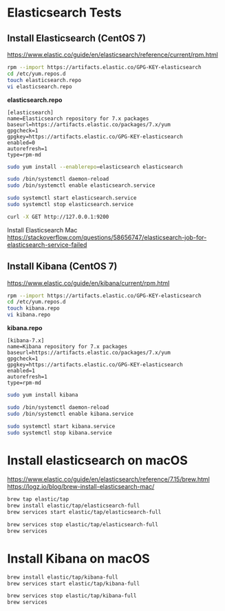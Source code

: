 # Elasticsearch Tests

## Install Elasticsearch (CentOS 7)

https://www.elastic.co/guide/en/elasticsearch/reference/current/rpm.html

```sh
rpm --import https://artifacts.elastic.co/GPG-KEY-elasticsearch
cd /etc/yum.repos.d
touch elasticsearch.repo
vi elasticsearch.repo
```
**elasticsearch.repo**
```
[elasticsearch]
name=Elasticsearch repository for 7.x packages
baseurl=https://artifacts.elastic.co/packages/7.x/yum
gpgcheck=1
gpgkey=https://artifacts.elastic.co/GPG-KEY-elasticsearch
enabled=0
autorefresh=1
type=rpm-md
```

```sh
sudo yum install --enablerepo=elasticsearch elasticsearch

sudo /bin/systemctl daemon-reload
sudo /bin/systemctl enable elasticsearch.service

sudo systemctl start elasticsearch.service
sudo systemctl stop elasticsearch.service
```
```sh
curl -X GET http://127.0.0.1:9200
```

Install Elasticsearch Mac
https://stackoverflow.com/questions/58656747/elasticsearch-job-for-elasticsearch-service-failed

## Install Kibana (CentOS 7)
https://www.elastic.co/guide/en/kibana/current/rpm.html
```sh
rpm --import https://artifacts.elastic.co/GPG-KEY-elasticsearch
cd /etc/yum.repos.d
touch kibana.repo
vi kibana.repo
```
**kibana.repo**
```
[kibana-7.x]
name=Kibana repository for 7.x packages
baseurl=https://artifacts.elastic.co/packages/7.x/yum
gpgcheck=1
gpgkey=https://artifacts.elastic.co/GPG-KEY-elasticsearch
enabled=1
autorefresh=1
type=rpm-md
```

```sh
sudo yum install kibana

sudo /bin/systemctl daemon-reload
sudo /bin/systemctl enable kibana.service

sudo systemctl start kibana.service
sudo systemctl stop kibana.service
```

# Install elasticsearch on macOS
https://www.elastic.co/guide/en/elasticsearch/reference/7.15/brew.html
https://logz.io/blog/brew-install-elasticsearch-mac/
```sh
brew tap elastic/tap
brew install elastic/tap/elasticsearch-full
brew services start elastic/tap/elasticsearch-full

brew services stop elastic/tap/elasticsearch-full
brew services
```

# Install Kibana on macOS
```sh
brew install elastic/tap/kibana-full
brew services start elastic/tap/kibana-full

brew services stop elastic/tap/kibana-full
brew services

